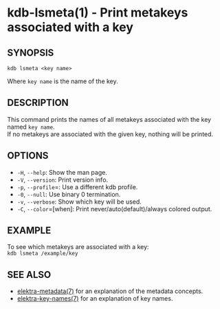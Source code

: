kdb-lsmeta(1) - Print metakeys associated with a key
=====================================================

## SYNOPSIS

`kdb lsmeta <key name>`

Where `key name` is the name of the key.

## DESCRIPTION

This command prints the names of all metakeys associated with the key named `key name`.  
If no metakeys are associated with the given key, nothing will be printed.  

## OPTIONS

- `-H`, `--help`:
  Show the man page.
- `-V`, `--version`:
  Print version info.
- `-p`, `--profile`=<profile>:
  Use a different kdb profile.
- `-0`, `--null`:
  Use binary 0 termination.
- `-v`, `--verbose`:
  Show which key will be used.
- `-C`, `--color`=[when]:
  Print never/auto(default)/always colored output.


## EXAMPLE

To see which metakeys are associated with a key:  
`kdb lsmeta /example/key`

## SEE ALSO

- [elektra-metadata(7)](elektra-metadata.md) for an explanation of the metadata concepts.
- [elektra-key-names(7)](elektra-key-names.md) for an explanation of key names.
